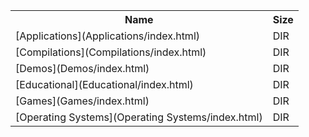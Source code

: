 <table>
<tr><th>Name</th><th>Size</th></tr>
<tr><td>
[Applications](Applications/index.html)
</td><td>DIR</td></tr>
<tr><td>
[Compilations](Compilations/index.html)
</td><td>DIR</td></tr>
<tr><td>
[Demos](Demos/index.html)
</td><td>DIR</td></tr>
<tr><td>
[Educational](Educational/index.html)
</td><td>DIR</td></tr>
<tr><td>
[Games](Games/index.html)
</td><td>DIR</td></tr>
<tr><td>
[Operating Systems](Operating Systems/index.html)
</td><td>DIR</td></tr>
</table>
